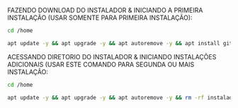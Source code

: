 FAZENDO DOWNLOAD DO INSTALADOR & INICIANDO A PRIMEIRA INSTALAÇÃO (USAR SOMENTE PARA PRIMEIRA INSTALAÇÃO):

```bash
cd /home
```

```bash
apt update -y && apt upgrade -y && apt autoremove -y && apt install git -y && git clone https://github.com/ricardo98349/Instalador_local.git instalador && sudo chmod -R 777 instalador && cd instalador && sudo ./install_primaria
```



ACESSANDO DIRETORIO DO INSTALADOR & INICIANDO INSTALAÇÕES ADICIONAIS (USAR ESTE COMANDO PARA SEGUNDA OU MAIS INSTALAÇÃO:

```bash
cd /home
```

```bash
apt update -y && apt upgrade -y && apt autoremove -y && rm -rf instalador && git clone https://github.com/ricardo98349/Instalador_local.git instalador && sudo chmod -R 777 instalador && cd instalador && sudo ./install_instancia
```
